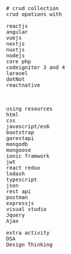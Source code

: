 <pre>
# crud collection
crud opations with

reactjs 
angular 
vuejs
nextjs
nuxtjs
nodejs 
core php
codeigniter 3 and 4
laravel
dotNot
reactnative



using resources 
html
css
javascript/es6
bootstrap
gorestapi
mongodb
mongoose
ionic framwork
jwt
react redux
lodash
typescript
json
rest api
postman
expressjs
visual studio
Jquery 
Ajax

extra activity
DSA
Design Thinking



</pre>


